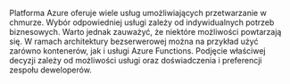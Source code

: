 Platforma Azure oferuje wiele usług umożliwiających przetwarzanie w chmurze. Wybór odpowiedniej usługi zależy od indywidualnych potrzeb biznesowych. Warto jednak zauważyć, że niektóre możliwości powtarzają się. W ramach architektury bezserwerowej można na przykład użyć zarówno kontenerów, jak i usługi Azure Functions. Podjęcie właściwej decyzji zależy od możliwości usługi oraz doświadczenia i preferencji zespołu deweloperów.